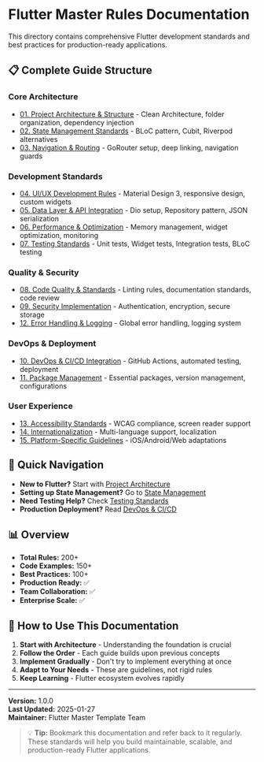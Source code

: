 # Flutter Master Rules Documentation

This directory contains comprehensive Flutter development standards and best practices for production-ready applications.

## 📋 Complete Guide Structure

### Core Architecture
- [01. Project Architecture & Structure](./01-project-architecture.md) - Clean Architecture, folder organization, dependency injection
- [02. State Management Standards](./02-state-management.md) - BLoC pattern, Cubit, Riverpod alternatives  
- [03. Navigation & Routing](./03-navigation-routing.md) - GoRouter setup, deep linking, navigation guards

### Development Standards
- [04. UI/UX Development Rules](./04-ui-ux-development.md) - Material Design 3, responsive design, custom widgets
- [05. Data Layer & API Integration](./05-data-layer-api.md) - Dio setup, Repository pattern, JSON serialization
- [06. Performance & Optimization](./06-performance-optimization.md) - Memory management, widget optimization, monitoring
- [07. Testing Standards](./07-testing-standards.md) - Unit tests, Widget tests, Integration tests, BLoC testing

### Quality & Security
- [08. Code Quality & Standards](./08-code-quality.md) - Linting rules, documentation standards, code review
- [09. Security Implementation](./09-security-implementation.md) - Authentication, encryption, secure storage
- [12. Error Handling & Logging](./12-error-handling-logging.md) - Global error handling, logging system

### DevOps & Deployment
- [10. DevOps & CI/CD Integration](./10-devops-cicd.md) - GitHub Actions, automated testing, deployment
- [11. Package Management](./11-package-management.md) - Essential packages, version management, configurations

### User Experience
- [13. Accessibility Standards](./13-accessibility-standards.md) - WCAG compliance, screen reader support
- [14. Internationalization](./14-internationalization.md) - Multi-language support, localization
- [15. Platform-Specific Guidelines](./15-platform-specific.md) - iOS/Android/Web adaptations

## 🚀 Quick Navigation

- **New to Flutter?** Start with [Project Architecture](./01-project-architecture.md)
- **Setting up State Management?** Go to [State Management](./02-state-management.md)
- **Need Testing Help?** Check [Testing Standards](./07-testing-standards.md)
- **Production Deployment?** Read [DevOps & CI/CD](./10-devops-cicd.md)

## 📊 Overview

- **Total Rules:** 200+
- **Code Examples:** 150+
- **Best Practices:** 100+
- **Production Ready:** ✅
- **Team Collaboration:** ✅
- **Enterprise Scale:** ✅

## 🎯 How to Use This Documentation

1. **Start with Architecture** - Understanding the foundation is crucial
2. **Follow the Order** - Each guide builds upon previous concepts
3. **Implement Gradually** - Don't try to implement everything at once
4. **Adapt to Your Needs** - These are guidelines, not rigid rules
5. **Keep Learning** - Flutter ecosystem evolves rapidly

---

**Version:** 1.0.0  
**Last Updated:** 2025-01-27  
**Maintainer:** Flutter Master Template Team

> 💡 **Tip:** Bookmark this documentation and refer back to it regularly. These standards will help you build maintainable, scalable, and production-ready Flutter applications.
